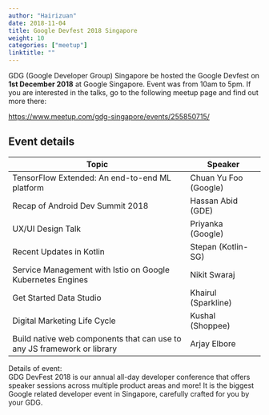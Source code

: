 ```yaml
---
author: "Hairizuan"
date: 2018-11-04
title: Google Devfest 2018 Singapore
weight: 10
categories: ["meetup"]
linktitle: ""
---
```


GDG (Google Developer Group) Singapore be hosted the Google Devfest on **1st December 2018** at Google Singapore. Event was from 10am to 5pm. If you are interested in the talks, go to the following meetup page and find out more there:

https://www.meetup.com/gdg-singapore/events/255850715/

## Event details

| Topic                                                                   | Speaker               |
| ----------------------------------------------------------------------- | --------------------- |
| TensorFlow Extended: An end-to-end ML platform                          | Chuan Yu Foo (Google) |
| Recap of Android Dev Summit 2018                                        | Hassan Abid (GDE)     |
| UX/UI Design Talk                                                       | Priyanka (Google)     |
| Recent Updates in Kotlin                                                | Stepan (Kotlin-SG)    |
| Service Management with Istio on Google Kubernetes Engines              | Nikit Swaraj          |
| Get Started Data Studio                                                 | Khairul (Sparkline)   |
| Digital Marketing Life Cycle                                            | Kushal (Shoppee)      |
| Build native web components that can use to any JS framework or library | Arjay Elbore          |

Details of event:  
GDG DevFest 2018 is our annual all-day developer conference that offers speaker sessions across multiple product areas and more! It is the biggest Google related developer event in Singapore, carefully crafted for you by your GDG.
